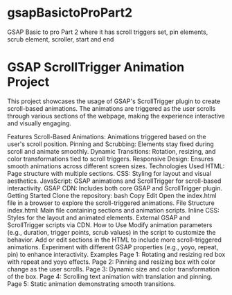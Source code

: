 # gsapBasictoProPart2
GSAP Basic to pro Part 2 where it has scroll triggers set, pin elements, scrub element, scroller, start and end 
# GSAP ScrollTrigger Animation Project
This project showcases the usage of GSAP's ScrollTrigger plugin to create scroll-based animations. The animations are triggered as the user scrolls through various sections of the webpage, making the experience interactive and visually engaging.

Features
Scroll-Based Animations: Animations triggered based on the user's scroll position.
Pinning and Scrubbing: Elements stay fixed during scroll and animate smoothly.
Dynamic Transitions: Rotation, resizing, and color transformations tied to scroll triggers.
Responsive Design: Ensures smooth animations across different screen sizes.
Technologies Used
HTML: Page structure with multiple sections.
CSS: Styling for layout and visual aesthetics.
JavaScript: GSAP animations and ScrollTrigger for scroll-based interactivity.
GSAP CDN: Includes both core GSAP and ScrollTrigger plugin.
Getting Started
Clone the repository:
bash
Copy
Edit
Open the index.html file in a browser to explore the scroll-triggered animations.
File Structure
index.html: Main file containing sections and animation scripts.
Inline CSS: Styles for the layout and animated elements.
External GSAP and ScrollTrigger scripts via CDN.
How to Use
Modify animation parameters (e.g., duration, trigger points, scrub values) in the script to customize the behavior.
Add or edit sections in the HTML to include more scroll-triggered animations.
Experiment with different GSAP properties (e.g., yoyo, repeat, pin) to enhance interactivity.
Examples
Page 1: Rotating and resizing red box with repeat and yoyo effects.
Page 2: Pinning and resizing box with color change as the user scrolls.
Page 3: Dynamic size and color transformation of the box.
Page 4: Scrolling text animation with translation and pinning.
Page 5: Static animation demonstrating smooth transitions.
